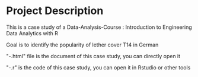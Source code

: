 # Project Description

This  is a case study of a Data-Analysis-Course : Introduction to Engineering Data Analytics with R 

Goal is to identify the popularity of lether cover T14 in German

"-.html" file is the document of this case study, you can directly open it

"-.r" is the code of this case study, you can open it in Rstudio or other tools
